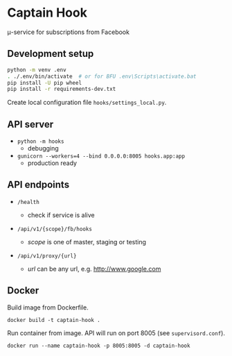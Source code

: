 # Captain Hook

μ-service for subscriptions from Facebook

## Development setup
```sh
python -m venv .env
. ./.env/bin/activate  # or for BFU .env\Scripts\activate.bat
pip install -U pip wheel
pip install -r requirements-dev.txt
```
Create local configuration file `hooks/settings_local.py`.

## API server

* `python -m hooks`
    * debugging
* `gunicorn --workers=4 --bind 0.0.0.0:8005 hooks.app:app`
    * production ready

## API endpoints

*  `/health`
    * check if service is alive

*  `/api/v1/{scope}/fb/hooks`
	* *scope* is one of master, staging or testing

*  `/api/v1/proxy/{url}`
	* *url* can be any url, e.g. http://www.google.com

## Docker

Build image from Dockerfile.

`docker build -t captain-hook .`

Run container from image. API will run on port 8005 (see `supervisord.conf`).

`docker run --name captain-hook -p 8005:8005 -d captain-hook`
